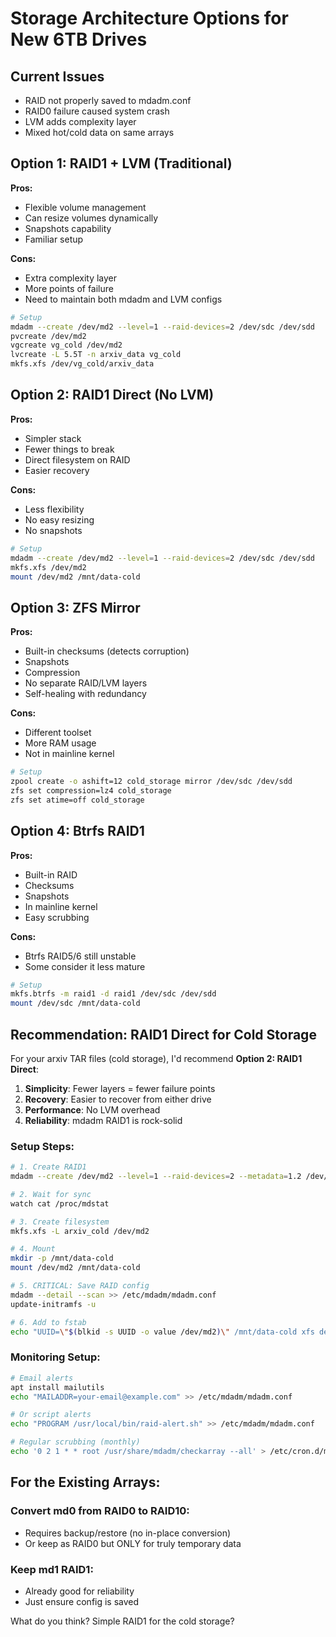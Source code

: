 # Storage Architecture Options for New 6TB Drives

## Current Issues
- RAID not properly saved to mdadm.conf
- RAID0 failure caused system crash
- LVM adds complexity layer
- Mixed hot/cold data on same arrays

## Option 1: RAID1 + LVM (Traditional)
**Pros:**
- Flexible volume management
- Can resize volumes dynamically
- Snapshots capability
- Familiar setup

**Cons:**
- Extra complexity layer
- More points of failure
- Need to maintain both mdadm and LVM configs

```bash
# Setup
mdadm --create /dev/md2 --level=1 --raid-devices=2 /dev/sdc /dev/sdd
pvcreate /dev/md2
vgcreate vg_cold /dev/md2
lvcreate -L 5.5T -n arxiv_data vg_cold
mkfs.xfs /dev/vg_cold/arxiv_data
```

## Option 2: RAID1 Direct (No LVM)
**Pros:**
- Simpler stack
- Fewer things to break
- Direct filesystem on RAID
- Easier recovery

**Cons:**
- Less flexibility
- No easy resizing
- No snapshots

```bash
# Setup
mdadm --create /dev/md2 --level=1 --raid-devices=2 /dev/sdc /dev/sdd
mkfs.xfs /dev/md2
mount /dev/md2 /mnt/data-cold
```

## Option 3: ZFS Mirror
**Pros:**
- Built-in checksums (detects corruption)
- Snapshots
- Compression
- No separate RAID/LVM layers
- Self-healing with redundancy

**Cons:**
- Different toolset
- More RAM usage
- Not in mainline kernel

```bash
# Setup
zpool create -o ashift=12 cold_storage mirror /dev/sdc /dev/sdd
zfs set compression=lz4 cold_storage
zfs set atime=off cold_storage
```

## Option 4: Btrfs RAID1
**Pros:**
- Built-in RAID
- Checksums
- Snapshots
- In mainline kernel
- Easy scrubbing

**Cons:**
- Btrfs RAID5/6 still unstable
- Some consider it less mature

```bash
# Setup
mkfs.btrfs -m raid1 -d raid1 /dev/sdc /dev/sdd
mount /dev/sdc /mnt/data-cold
```

## Recommendation: RAID1 Direct for Cold Storage

For your arxiv TAR files (cold storage), I'd recommend **Option 2: RAID1 Direct**:

1. **Simplicity**: Fewer layers = fewer failure points
2. **Recovery**: Easier to recover from either drive
3. **Performance**: No LVM overhead
4. **Reliability**: mdadm RAID1 is rock-solid

### Setup Steps:
```bash
# 1. Create RAID1
mdadm --create /dev/md2 --level=1 --raid-devices=2 --metadata=1.2 /dev/sdc /dev/sdd

# 2. Wait for sync
watch cat /proc/mdstat

# 3. Create filesystem
mkfs.xfs -L arxiv_cold /dev/md2

# 4. Mount
mkdir -p /mnt/data-cold
mount /dev/md2 /mnt/data-cold

# 5. CRITICAL: Save RAID config
mdadm --detail --scan >> /etc/mdadm/mdadm.conf
update-initramfs -u

# 6. Add to fstab
echo "UUID=\"$(blkid -s UUID -o value /dev/md2)\" /mnt/data-cold xfs defaults,noatime 0 2" >> /etc/fstab
```

### Monitoring Setup:
```bash
# Email alerts
apt install mailutils
echo "MAILADDR=your-email@example.com" >> /etc/mdadm/mdadm.conf

# Or script alerts
echo "PROGRAM /usr/local/bin/raid-alert.sh" >> /etc/mdadm/mdadm.conf

# Regular scrubbing (monthly)
echo '0 2 1 * * root /usr/share/mdadm/checkarray --all' > /etc/cron.d/mdadm-scrub
```

## For the Existing Arrays:

### Convert md0 from RAID0 to RAID10:
- Requires backup/restore (no in-place conversion)
- Or keep as RAID0 but ONLY for truly temporary data

### Keep md1 RAID1:
- Already good for reliability
- Just ensure config is saved

What do you think? Simple RAID1 for the cold storage?